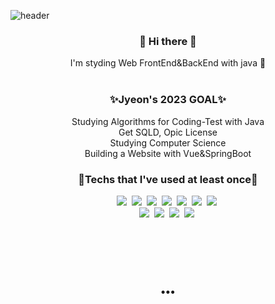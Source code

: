 
<!--
**jyeonpark/jyeonpark** is a ✨ _special_ ✨ repository because its `README.md` (this file) appears on your GitHub profile.
Here are some ideas to get you started:

- 🔭 I’m currently working on ...
- 🌱 I’m currently learning ...
- 👯 I’m looking to collaborate on ...
- 🤔 I’m looking for help with ...
- 💬 Ask me about ...
- 📫 How to reach me: ...
- 😄 Pronouns: ...
- ⚡ Fun fact: ...
-->

![header](https://capsule-render.vercel.app/api?type=waving&color=auto&height=300&section=header&text=Jyeon's%20Study%20Log📚&fontSize=70)

<h3 align="center"> 👋 Hi there 👋 </h3>
<p align="center">
I'm styding Web FrontEnd&BackEnd with java 🎀 <br>
       <br></p>
       <h3 align="center"> ✨Jyeon's 2023 GOAL✨ <br> </h3>
       <p align="center">
       Studying Algorithms for Coding-Test with Java <br>
       Get SQLD, Opic License <br>
       Studying Computer Science <br>
       Building a Website with Vue&SpringBoot </p>

  
  <h3 align="center"> 📌Techs that I've used at least once📌 </h3>
<p align="center">
  <img src="https://img.shields.io/badge/-C-yellowgreen"/>&nbsp
  <img src="https://img.shields.io/badge/-C++-brightgreen"/>&nbsp
  <img src="https://img.shields.io/badge/-PYHTON-blue"/>&nbsp
  <img src="https://img.shields.io/badge/-JAVA-orange"/>&nbsp
  <img src="https://img.shields.io/badge/-JAVASCRIPT-9cf"/>&nbsp
  <img src="https://img.shields.io/badge/-KOTLIN-success"/>&nbsp
  <img src="https://img.shields.io/badge/-REACT-critical"/>&nbsp
  <br>
  <img src="https://img.shields.io/badge/-HTML-yello"/>&nbsp
  <img src="https://img.shields.io/badge/-CSS-9cf"/>&nbsp
  <img src="https://img.shields.io/badge/-Android Stduio-ff69b4"/>&nbsp
  <img src="https://img.shields.io/badge/-GIT-black"/>&nbsp
</p>

<br><br>
<br><br>
<h3 align="center">•••</h3>
